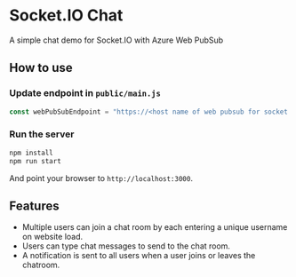 
# Socket.IO Chat

A simple chat demo for Socket.IO with Azure Web PubSub

## How to use

### Update endpoint in `public/main.js`

```js
const webPubSubEndpoint = "https://<host name of web pubsub for socket.io>";
```

### Run the server

```bash
npm install
npm run start
```

And point your browser to `http://localhost:3000`.

## Features

- Multiple users can join a chat room by each entering a unique username on website load.
- Users can type chat messages to send to the chat room.
- A notification is sent to all users when a user joins or leaves the chatroom.